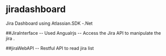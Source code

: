 # jiradashboard
Jira Dashboard using Atlassian.SDK -.Net

##JiraInterface -- Used Angualrjs -- Access the Jira API to manipulate the jira .

##jiraWebAPI -- Restful API to read jira list
